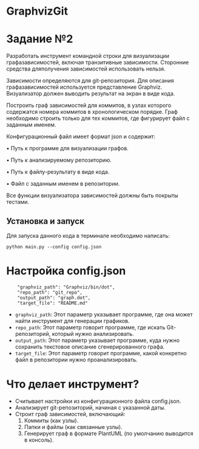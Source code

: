 # GraphvizGit
# Задание №2

Разработать инструмент командной строки для визуализации графазависимостей, включая транзитивные зависимости. Сторонние средства дляполучения зависимостей использовать нельзя.

Зависимости определяются для git-репозитория. Для описания графазависимостей используется представление Graphviz. Визуализатор должен выводить результат на экран в виде кода.

Построить граф зависимостей для коммитов, в узлах которого содержатся номера коммитов в хронологическом порядке. Граф необходимо строить только для тех коммитов, где фигурирует файл с заданным именем.

Конфигурационный файл имеет формат json и содержит:

• Путь к программе для визуализации графов.

• Путь к анализируемому репозиторию.

• Путь к файлу-результату в виде кода.

• Файл с заданным именем в репозитории.

Все функции визуализатора зависимостей должны быть покрыты тестами.

## Установка и запуск

Для запуска данного кода в терминале необходимо написать:

```
python main.py --config config.json
```

# Настройка config.json

```
    "graphviz_path": "Graphviz/bin/dot",
    "repo_path": "git_repo",
    "output_path": "graph.dot",
    "target_file": "README.md"
```

* `graphviz_path`: Этот параметр указывает программе, где она может найти инструмент для генерации графиков.
* `repo_path`: Этот параметр говорит программе, где искать Git-репозиторий, который нужно анализировать.
* `output_path`: Этот параметр указывает программе, куда нужно сохранить текстовое описание сгенерированного графа.
* `target_file`: Этот параметр говорит программе, какой конкретно файл в репозитории нужно проанализировать.

# Что делает инструмент?
* Считывает настройки из конфигурационного файла config.json.
* Анализирует git-репозиторий, начиная с указанной даты.
* Строит граф зависимостей, включающий:
  1. Коммиты (как узлы).
  2. Папки и файлы (как связанные узлы).
  3. Генерирует граф в формате PlantUML (по умолчанию выводится в консоль).
